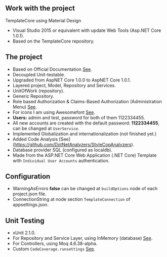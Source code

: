 ## Work with the project
TemplateCore using Material Design
* Visual Studio 2015 or equivalent with update Web Tools (Asp.NET Core 1.0.1).
* Based on the TemplateCore repository.


## The project
* Based on Official Documentation [See](https://docs.asp.net/en/latest/intro.html).
* Decoupled Unit-testable.
* Upgraded from AspNET Core 1.0.0 to AspNET Core 1.0.1.
* Layered project, Model, Repository and Services.
* UnitOfWork (repository).
* Generic Repository.
* Role based Authorization & Claims-Based Authorization (Administration Menu) [See](https://docs.asp.net/en/latest/security/authorization/index.html).
* For icons I am using Awesomefont [See](http://fontawesome.io/icons/).
* **Users:** admin and test, password for both of them 1122334455.
* All new accounts are created with the default password: **1122334455**, can be changed at `UserService`.
* Implemented Globalization and internationalization (not finished yet.)
* Added Code Analysis [See] (https://github.com/DotNetAnalyzers/StyleCopAnalyzers).
* Database provider SQL (configured as localdb).
* Made from the ASP.NET Core Web Application (.NET Core) Template with `Individual User Accounts` authentication.

## Configuration
* WarningAsErrors **false** can be changed at `buildOptions` node of each project.json file.
* ConnectionString at node section `TemplateConnection` of appsettings.json.

## Unit Testing
* xUnit 2.1.0.
* For Repository and Service Layer, using InMemory (database) [See](https://docs.efproject.net/en/latest/providers/in-memory/index.html?highlight=testing).
* For Controllers, using Moq 4.6.38-alpha.
* Custom `CodeCoverage.runsettings` [See](https://msdn.microsoft.com/en-us/library/jj159530.aspx).
